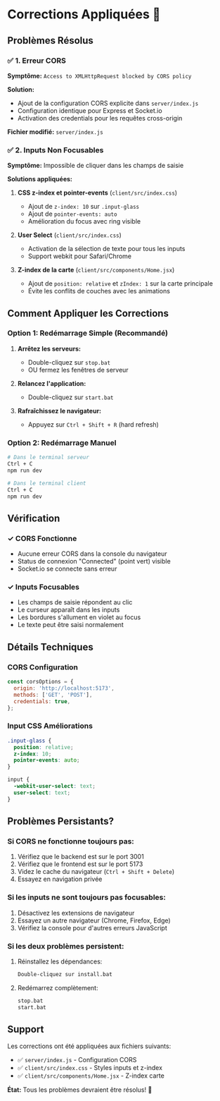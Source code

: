 # Corrections Appliquées 🔧

## Problèmes Résolus

### ✅ 1. Erreur CORS
**Symptôme:** `Access to XMLHttpRequest blocked by CORS policy`

**Solution:**
- Ajout de la configuration CORS explicite dans `server/index.js`
- Configuration identique pour Express et Socket.io
- Activation des credentials pour les requêtes cross-origin

**Fichier modifié:** `server/index.js`

### ✅ 2. Inputs Non Focusables
**Symptôme:** Impossible de cliquer dans les champs de saisie

**Solutions appliquées:**
1. **CSS z-index et pointer-events** (`client/src/index.css`)
   - Ajout de `z-index: 10` sur `.input-glass`
   - Ajout de `pointer-events: auto`
   - Amélioration du focus avec ring visible

2. **User Select** (`client/src/index.css`)
   - Activation de la sélection de texte pour tous les inputs
   - Support webkit pour Safari/Chrome

3. **Z-index de la carte** (`client/src/components/Home.jsx`)
   - Ajout de `position: relative` et `zIndex: 1` sur la carte principale
   - Évite les conflits de couches avec les animations

## Comment Appliquer les Corrections

### Option 1: Redémarrage Simple (Recommandé)

1. **Arrêtez les serveurs:**
   - Double-cliquez sur `stop.bat`
   - OU fermez les fenêtres de serveur

2. **Relancez l'application:**
   - Double-cliquez sur `start.bat`

3. **Rafraîchissez le navigateur:**
   - Appuyez sur `Ctrl + Shift + R` (hard refresh)

### Option 2: Redémarrage Manuel

```bash
# Dans le terminal serveur
Ctrl + C
npm run dev

# Dans le terminal client
Ctrl + C
npm run dev
```

## Vérification

### ✓ CORS Fonctionne
- Aucune erreur CORS dans la console du navigateur
- Status de connexion "Connected" (point vert) visible
- Socket.io se connecte sans erreur

### ✓ Inputs Focusables
- Les champs de saisie répondent au clic
- Le curseur apparaît dans les inputs
- Les bordures s'allument en violet au focus
- Le texte peut être saisi normalement

## Détails Techniques

### CORS Configuration
```javascript
const corsOptions = {
  origin: 'http://localhost:5173',
  methods: ['GET', 'POST'],
  credentials: true,
};
```

### Input CSS Améliorations
```css
.input-glass {
  position: relative;
  z-index: 10;
  pointer-events: auto;
}

input {
  -webkit-user-select: text;
  user-select: text;
}
```

## Problèmes Persistants?

### Si CORS ne fonctionne toujours pas:
1. Vérifiez que le backend est sur le port 3001
2. Vérifiez que le frontend est sur le port 5173
3. Videz le cache du navigateur (`Ctrl + Shift + Delete`)
4. Essayez en navigation privée

### Si les inputs ne sont toujours pas focusables:
1. Désactivez les extensions de navigateur
2. Essayez un autre navigateur (Chrome, Firefox, Edge)
3. Vérifiez la console pour d'autres erreurs JavaScript

### Si les deux problèmes persistent:
1. Réinstallez les dépendances:
   ```bash
   Double-cliquez sur install.bat
   ```

2. Redémarrez complètement:
   ```bash
   stop.bat
   start.bat
   ```

## Support

Les corrections ont été appliquées aux fichiers suivants:
- ✅ `server/index.js` - Configuration CORS
- ✅ `client/src/index.css` - Styles inputs et z-index
- ✅ `client/src/components/Home.jsx` - Z-index carte

**État:** Tous les problèmes devraient être résolus! 🎉
